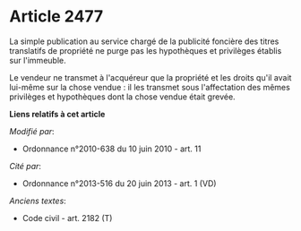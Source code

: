 # Article 2477

La simple publication au service chargé de la publicité foncière des titres translatifs de propriété ne purge pas les
hypothèques et privilèges établis sur l'immeuble.

Le vendeur ne transmet à l'acquéreur que la propriété et les droits qu'il avait lui-même sur la chose vendue : il les
transmet sous l'affectation des mêmes privilèges et hypothèques dont la chose vendue était grevée.

**Liens relatifs à cet article**

_Modifié par_:

  - Ordonnance n°2010-638 du 10 juin 2010 - art. 11

_Cité par_:

  - Ordonnance n°2013-516 du 20 juin 2013 - art. 1 (VD)

_Anciens textes_:

  - Code civil - art. 2182 (T)
